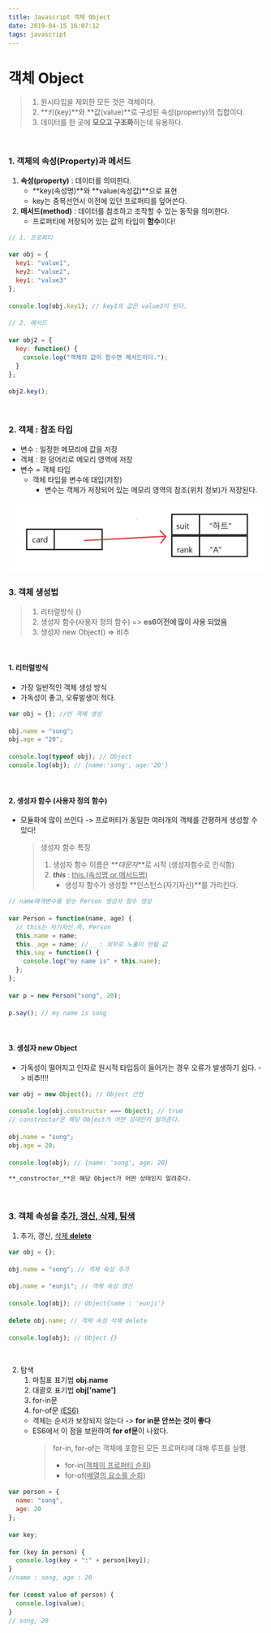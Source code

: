 ```yaml
---
title: Javascript 객체 Object
date: 2019-04-15 16:07:12
tags: javascript
---
```


# 객체 Object

> 1. 원시타입을 제외한 모든 것은 객체이다.
> 2. **키(key)**와 **값(value)**로 구성된 속성(property)의 집합이다.
> 3. 데이터를 한 곳에 **모으고 구조화**하는데 유용하다.

<br>

### 1. 객체의 속성(Property)과 메서드

1. **속성(property)** : 데이터를 의미한다.
   - **key(속성명)**와 **value(속성값)**으로 표현
   - key는 중복선언시 이전에 있던 프로퍼티를 덮어쓴다.
2. **메서드(method)** : 데이터를 참조하고 조작할 수 있는 동작을 의미한다.
   - 프로퍼티에 저장되어 있는 값의 타입이 **함수**이다!

```js
// 1. 프로퍼티

var obj = {
  key1: "value1",
  key2: "value2",
  key1: "value3"
};

console.log(obj.key1); // key1의 값은 value3이 된다.

// 2. 메서드

var obj2 = {
  key: function() {
    console.log("객체의 값이 함수면 메서드이다.");
  }
};

obj2.key();
```

<br>

### 2. 객체 : 참조 타입
- 변수 : 일정한 메모리에 값을 저장 
- 객체 : 한 덩어리로 메모리 영역에 저장
- 변수 = 객체 타입 
    - 객체 타입을 변수에 대입(저장)
      - 변수는 객체가 저장되어 있는 메모리 영역의 참조(위치 정보)가 저장된다.

![img](/images/object.jpg)
<br>

### 3. 객체 생성법

> 1. 리터럴방식 {}
> 2. 생성자 함수(사용자 정의 함수)
>    => **es6이전에 많이 사용 되었음**
> 3. 생성자 new Object()
>    => 비추

<br>

#### 1. 리터럴방식

- 가장 일반적인 객체 생성 방식
- 가독성이 좋고, 오류발생이 적다.

```js
var obj = {}; //빈 객체 생성

obj.name = "song";
obj.age = "20";

console.log(typeof obj); // Object
console.log(obj); // {name:'song', age:'20'}
```

<br>

#### 2. 생성자 함수 (사용자 정의 함수)

- 모듈화에 많이 쓰인다 -> 프로퍼티가 동일한 여러개의 객체를 간평하게 생성할 수 있다!

  > 생성자 함수 특징
  >
  > 1. 생성자 함수 이름은 **_대문자_**로 시작 (생성자함수로 인식함)
  > 2. **_this_** : <u>this.(속성명 or 메서드명)</u>
  >    - 생성자 함수가 생성할 **인스턴스(자기자신)**를 가리킨다.

```js
// name매개변수를 받는 Person 생성자 함수 생성

var Person = function(name, age) {
  // this는 자기자신 즉, Person
  this.name = name;
  this._age = name; // _ : 외부로 노출이 안될 값
  this.say = function() {
    console.log("my name is" + this.name);
  };
};

var p = new Person("song", 20);

p.say(); // my name is song
```

<br>

#### 3. 생성자 new Object

- 가독성이 떨어지고 인자로 원시적 타입등이 들어가는 경우 오류가 발생하기 쉽다. -> 비추!!!!

```js
var obj = new Object(); // Object 선언

console.log(obj.constructor === Object); // true
// constroctor은 해당 Object가 어떤 상태인지 알려준다.

obj.name = "song";
obj.age = 20;

console.log(obj); // {name: 'song', age: 20}
```

`**_constroctor_**은 해당 Object가 어떤 상태인지 알려준다.`

<br>

### 3. 객체 속성을 <u>추가, 갱신, 삭제, 탐색</u>

1. 추가, 갱신, <u>삭제 **delete**</u>

```js
var obj = {};

obj.name = "song"; // 객체 속성 추가

obj.name = "eunji"; // 객체 속성 갱신

console.log(obj); // Object{name : 'eunji'}

delete obj.name; // 객체 속성 삭제 delete

console.log(obj); // Object {}
```

<br>

2. 탐색
   1. 마침표 표기법 **obj.name**
   2. 대괄호 표기법 **obj['name']**
   3. for-in문
   4. for-of문 <u>(ES6)</u>
   - 객체는 순서가 보장되지 않는다 -> **for in문 안쓰는 것이 좋다**
   - ES6에서 이 점을 보완하여 **for of문**이 나왔다.
     > for-in, for-of는 객체에 포함된 모든 프로퍼티에 대해 루프를 실행
     >
     > - for-in(<u>객체의 프로퍼티 순회</u>)
     > - for-of(<u>배열의 요소를 순회</u>)

```js
var person = {
  name: "song",
  age: 20
};

var key;

for (key in person) {
  console.log(key + ":" + person[key]);
}
//name : song, age : 20

for (const value of person) {
  console.log(value);
}
// song, 20
```
